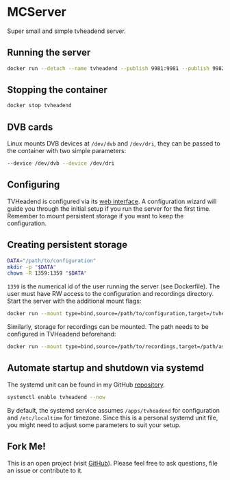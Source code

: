 # MCServer
Super small and simple tvheadend server.

## Running the server
```bash
docker run --detach --name tvheadend --publish 9981:9981 --publish 9982:9982 hetsh/tvheadend
```

## Stopping the container
```bash
docker stop tvheadend
```

## DVB cards
Linux mounts DVB devices at `/dev/dvb` and `/dev/dri`, they can be passed to the container with two simple parameters:
```bash
--device /dev/dvb --device /dev/dri
```

## Configuring
TVHeadend is configured via its [web interface](http://localhost:9981).
A configuration wizard will guide you through the initial setup if you run the server for the first time.
Remember to mount persistent storage if you want to keep the configuration.

## Creating persistent storage
```bash
DATA="/path/to/configuration"
mkdir -p "$DATA"
chown -R 1359:1359 "$DATA"
```
`1359` is the numerical id of the user running the server (see Dockerfile).
The user must have RW access to the configuration and recordings directory.
Start the server with the additional mount flags:
```bash
docker run --mount type=bind,source=/path/to/configuration,target=/tvheadend-data ...
```
Similarly, storage for recordings can be mounted. The path needs to be configured in TVHeadend beforehand:
```bash
docker run --mount type=bind,source=/path/to/recordings,target=/path/as/configured ...
```

## Automate startup and shutdown via systemd
The systemd unit can be found in my GitHub [repository](https://github.com/Hetsh/docker-tvheadend).
```bash
systemctl enable tvheadend --now
```
By default, the systemd service assumes `/apps/tvheadend` for configuration and `/etc/localtime` for timezone.
Since this is a personal systemd unit file, you might need to adjust some parameters to suit your setup.

## Fork Me!
This is an open project (visit [GitHub](https://github.com/Hetsh/docker-tvheadend)). Please feel free to ask questions, file an issue or contribute to it.
